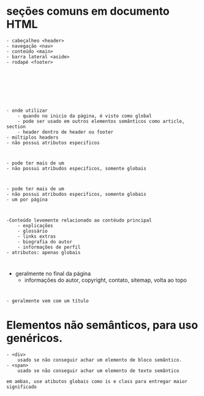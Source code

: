 # seções comuns em documento HTML

    - cabeçalheo <header>
    - navegação <nav>
    - conteúdo <main>
    - barra lateral <aside>
    - rodapé <footer>

# <header>
    - onde utilizar
        - quando no inicio da página, é visto como global
        - pode ser usado em outros elementos semânticos como article, section
        - header dentro de header ou footer
    - múltiplos headers
    - não possui atributos especificos

# <nav>
    - pode ter mais de um
    - não possui atribudos especificos, somente globais

# <main>
    - pode ter mais de um
    - não possui atribudos especificos, somente globais
    - um por página

# <aside>
    -Conteúdo levemente relacionado ao contéudo principal
        - explicações
        - glossário
        - links extras
        - biografia do autor
        - informações de perfil
    - atributos: apenas globais

# <footer>
- geralmente no final da página
    - informações do autor, copyright, contato, sitemap, volta ao topo 

# <section>
    - geralmente vem com um título 

# Elementos não semânticos, para uso genéricos.

    - <div>
        usado se não conseguir achar um elemento de bloco semântico.
    - <span>
        usado se não conseguir achar um elemento de texto semântico
    
    em ambas, use atibutos globais como is e class para entregar maior significado